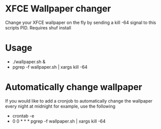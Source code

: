 # XFCE Wallpaper changer
Change your XFCE wallpaper on the fly by sending a kill -64 signal to this scripts PID. Requires shuf install

# Usage
* ./wallpaper.sh &<br>
* pgrep -f wallpaper.sh | xargs kill -64

# Automatically change wallpaper
If you would like to add a cronjob to automatically change the wallpaper every night at midnight for example, use the following
* crontab -e
* 0 0 * * * pgrep -f wallpaper.sh | xargs kill -64
